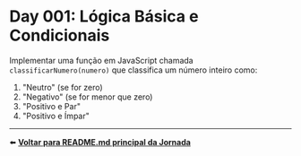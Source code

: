 # Day 001: Lógica Básica e Condicionais

Implementar uma função em JavaScript chamada `classificarNumero(numero)` que classifica um número inteiro como:

1.  "Neutro" (se for zero)
2.  "Negativo" (se for menor que zero)
3.  "Positivo e Par"
4.  "Positivo e Ímpar"

---

⬅️ **[Voltar para README.md principal da Jornada](../../README.md)**